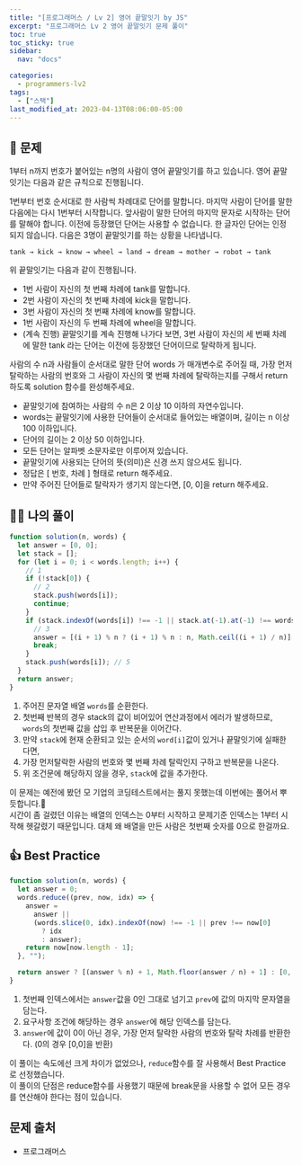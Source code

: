 ```yaml
---
title: "[프로그래머스 / Lv 2] 영어 끝말잇기 by JS"
excerpt: "프로그래머스 Lv 2 영어 끝말잇기 문제 풀이"
toc: true
toc_sticky: true
sidebar:
  nav: "docs"

categories:
  - programmers-lv2
tags:
  - ["스택"]
last_modified_at: 2023-04-13T08:06:00-05:00
---
```


## 📄 문제

1부터 n까지 번호가 붙어있는 n명의 사람이 영어 끝말잇기를 하고 있습니다. 영어 끝말잇기는 다음과 같은 규칙으로 진행됩니다.

1번부터 번호 순서대로 한 사람씩 차례대로 단어를 말합니다.
마지막 사람이 단어를 말한 다음에는 다시 1번부터 시작합니다.
앞사람이 말한 단어의 마지막 문자로 시작하는 단어를 말해야 합니다.
이전에 등장했던 단어는 사용할 수 없습니다.
한 글자인 단어는 인정되지 않습니다.
다음은 3명이 끝말잇기를 하는 상황을 나타냅니다.

```
tank → kick → know → wheel → land → dream → mother → robot → tank
```

위 끝말잇기는 다음과 같이 진행됩니다.

- 1번 사람이 자신의 첫 번째 차례에 tank를 말합니다.
- 2번 사람이 자신의 첫 번째 차례에 kick을 말합니다.
- 3번 사람이 자신의 첫 번째 차례에 know를 말합니다.
- 1번 사람이 자신의 두 번째 차례에 wheel을 말합니다.
- (계속 진행)
  끝말잇기를 계속 진행해 나가다 보면, 3번 사람이 자신의 세 번째 차례에 말한 tank 라는 단어는 이전에 등장했던 단어이므로 탈락하게 됩니다.

사람의 수 n과 사람들이 순서대로 말한 단어 words 가 매개변수로 주어질 때, 가장 먼저 탈락하는 사람의 번호와 그 사람이 자신의 몇 번째 차례에 탈락하는지를 구해서 return 하도록 solution 함수를 완성해주세요.

- 끝말잇기에 참여하는 사람의 수 n은 2 이상 10 이하의 자연수입니다.
- words는 끝말잇기에 사용한 단어들이 순서대로 들어있는 배열이며, 길이는 n 이상 100 이하입니다.
- 단어의 길이는 2 이상 50 이하입니다.
- 모든 단어는 알파벳 소문자로만 이루어져 있습니다.
- 끝말잇기에 사용되는 단어의 뜻(의미)은 신경 쓰지 않으셔도 됩니다.
- 정답은 [ 번호, 차례 ] 형태로 return 해주세요.
- 만약 주어진 단어들로 탈락자가 생기지 않는다면, [0, 0]을 return 해주세요.

## 🙋‍♀️ 나의 풀이

```js
function solution(n, words) {
  let answer = [0, 0];
  let stack = [];
  for (let i = 0; i < words.length; i++) {
    // 1
    if (!stack[0]) {
      // 2
      stack.push(words[i]);
      continue;
    }
    if (stack.indexOf(words[i]) !== -1 || stack.at(-1).at(-1) !== words[i][0]) {
      // 3
      answer = [(i + 1) % n ? (i + 1) % n : n, Math.ceil((i + 1) / n)]; // 4
      break;
    }
    stack.push(words[i]); // 5
  }
  return answer;
}
```

1.  주어진 문자열 배열 `words`를 순환한다.
2.  첫번째 반복의 경우 stack의 값이 비어있어 연산과정에서 에러가 발생하므로, `words`의 첫번째 값을 삽입 후 반복문을 이어간다.
3.  만약 `stack`에 현재 순환되고 있는 순서의 `word[i]`값이 있거나 끝말잇기에 실패한다면,
4.  가장 먼저탈락한 사람의 번호와 몇 번째 차례 탈락인지 구하고 반복문을 나온다.
5.  위 조건문에 해당하지 않을 경우, `stack`에 값을 추가한다.

이 문제는 예전에 봤던 모 기업의 코딩테스트에서는 풀지 못했는데 이번에는 풀어서 뿌듯합니다.😤<br/>
시간이 좀 걸렸던 이유는 배열의 인덱스는 0부터 시작하고 문제기준 인덱스는 1부터 시작해 헷갈렸기 때문입니다. 대체 왜 배열을 만든 사람은 첫번째 숫자를 0으로 한걸까요.

## 👍 Best Practice

```js
function solution(n, words) {
  let answer = 0;
  words.reduce((prev, now, idx) => {
    answer =
      answer ||
      (words.slice(0, idx).indexOf(now) !== -1 || prev !== now[0]
        ? idx
        : answer);
    return now[now.length - 1];
  }, "");

  return answer ? [(answer % n) + 1, Math.floor(answer / n) + 1] : [0, 0];
}
```

1. 첫번째 인덱스에서는 `answer`값을 0인 그대로 넘기고 `prev`에 값의 마지막 문자열을 담는다.
2. 요구사항 조건에 해당하는 경우 `answer`에 해당 인덱스를 담는다.
3. `answer`에 값이 0이 아닌 경우, 가장 먼저 탈락한 사람의 번호와 탈락 차례를 반환한다. (0의 경우 [0,0]을 반환)

이 풀이는 속도에선 크게 차이가 없었으나, `reduce`함수를 잘 사용해서 Best Practice로 선정했습니다.<br/>
이 풀이의 단점은 reduce함수를 사용했기 때문에 break문을 사용할 수 없어 모든 경우를 연산해야 한다는 점이 있습니다.

## 문제 출처

- 프로그래머스
